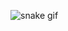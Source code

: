 ![snake gif](https://github.com/neeramrutia/neeramrutia/blob/output/github-contribution-grid-snake.gif)

